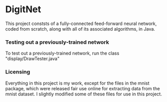 # DigitNet
This project conststs of a fully-connected feed-forward neural network, coded from scratch, along with all of its associated algorithms, in Java.

### Testing out a previously-trained network
To test out a previously-trained network, run the class "display/DrawTester.java"

### Licensing
Everything in this project is my work, except for the files in the mnist package, which were released fair use online for extracting data from the mnist dataset. I slightly modified some of these files for use in this project.
